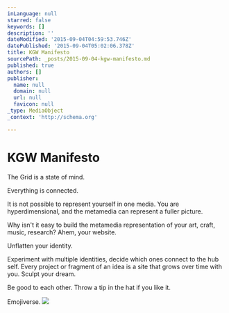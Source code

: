 ```yaml
---
inLanguage: null
starred: false
keywords: []
description: ''
dateModified: '2015-09-04T04:59:53.746Z'
datePublished: '2015-09-04T05:02:06.378Z'
title: KGW Manifesto
sourcePath: _posts/2015-09-04-kgw-manifesto.md
published: true
authors: []
publisher:
  name: null
  domain: null
  url: null
  favicon: null
_type: MediaObject
_context: 'http://schema.org'

---
```

# KGW Manifesto

The Grid is a state of mind. 

Everything is connected. 

It is not possible to represent yourself in one media. You are hyperdimensional, and the metamedia can represent a fuller picture. 

Why isn't it easy to build the metamedia representation of your art, craft, music, research? Ahem, your website.

Unflatten your identity.

Experiment with multiple identities, decide which ones connect to the hub self. Every project or fragment of an idea is a site that grows over time with you. Sculpt your dream. 

Be good to each other. Throw a tip in the hat if you like it. 

Emojiverse.
![](https://the-grid-user-content.s3-us-west-2.amazonaws.com/836ec8ce-e88e-4b72-b623-05af99f3080d.png)